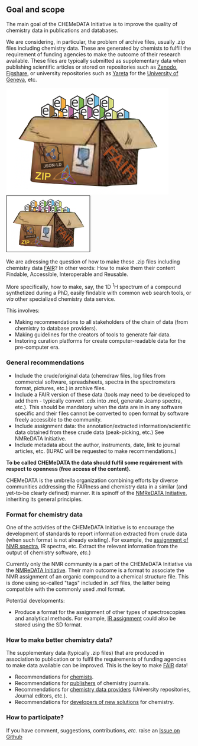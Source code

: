 ## Goal and scope
The main goal of the CHEMeDATA Initiative is to improve the quality of chemistry data in publications and databases.
<!--- <h3 style="background-color:DodgerBlue;">This website is under construction</h3> ---> 

We are considering, in particular, the problem of archive files, usually .zip files including chemistry data. These are generated by chemists to fulfill the requirement of funding agencies to make the outcome of their research available. These files are typically submitted as supplementary data when publishing scientific articles or stored on repositories such as [Zenodo](https://zenodo.org/), [Figshare](https://figshare.com/), or university repositories such as [Yareta](https://yareta.unige.ch/#/home) for the [University of Geneva](https://www.unige.ch/), etc.

![image](images/chemBox.png)
<img style="border:1px solid black;" src="images/chemBox.png" width="225" height="151" alt="Photo of Milford Sound in New Zealand" />

We are adressing the question of how to make these .zip files including chemistry data [FAIR](https://en.wikipedia.org/wiki/FAIR_data)? In other words: How to make them their content Findable, Accessible, Interoperable and Reusable.

More specifically, how to make, say, the 1D <sup>1</sup>H spectrum of a compound synthetized during a PhD, easily findable with common web search tools, or *via* other specialized chemistry data service.

This involves:
- Making recommendations to all stakeholders of the chain of data (from chemistry to database providers).
- Making guidelines for the creators of tools to generate fair data. 
- Instoring curation platforms for create computer-readable data for the pre-computer era.

### General recommendations

- Include the crude/original data (chemdraw files, log files from commercial software, spreadsheets, spectra in the spectrometers format, pictures, etc.) in archive files.
- Include a FAIR version of these data (tools may need to be developed to add them - typically convert .cdx into .mol, generate Jcamp spectra, etc.). This should be mandatory when the data are in in any software specific and their files cannot be converted to open format by software freely accessible to the community.
- Include assignment data: the annotation/extracted information/scientific data obtained from these crude data (peak-picking, etc.) See NMReDATA Initiative.
- Include metadata about the author, instruments, date, link to journal articles, etc. (IUPAC will be requested to make recommendations.)

**To be called CHEMeDATA the data should fulfil some requirement with respect to openness (free access of the content).**

CHEMeDATA is the umbrella organization combining efforts by diverse communities addressing the FAIRness and chemistry data in a similar (and yet-to-be clearly defined) manner. It is spinoff of the [NMReDATA Initiative](https://www.nmredata.org), inheriting its general principles.

### Format for chemistry data

One of the activities of the CHEMeDATA Initiative is to encourage the development of standards to report information extracted from crude data (when such format is not already existing). For example, the [assignment of NMR spectra](https://nmredata.org/), IR spectra, etc. Extract the relevant information from the output of chemistry software, *etc.*)

Currently only the NMR community is a part of the CHEMeDATA Initiative via the [NMReDATA Initiative](https://nmredata.org/). Their main outcome is a format to associate the NMR assignment of an organic compound to a chemical structure file. This is done using so-called "tags" included in .sdf files, the latter being  compatible with the commonly used .mol format.

Potential developments:
- Produce a format for the assignment of other types of spectroscopies and analytical methods. For example, [IR assignment](https://chemedata.github.io/IReDATA/) could also be stored using the SD format. 

### How to make better chemistry data?

The supplementary data (typically .zip files) that are produced in association to publication or to fulfil the requirements of funding agencies to make data available can be improved. This is the key to make [FAIR](https://www.go-fair.org/fair-principles/) data!

- Recommendations for [chemists](chemists.md).
- Recommendations for [publishers](publishers.md) of chemistry journals.
- Recommendations for [chemistry data providers](data_provider.md) (University repositories, Journal editors, etc.).
- Recommendations for [developers of new solutions](developer.md) for chemistry.

<!---
[t](test_html_javascritp.html) 
---> 
### How to participate?
If you have comment, suggestions, contributions, *etc.* raise an [Issue on Github](https://github.com/CHEMeDATA/CHEMeDATA.github.io/issues)
